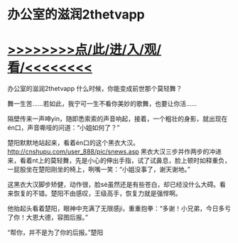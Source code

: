 # 办公室的滋润2thetvapp

# <a href="https://github.com/dangole/dfs/issues/1">>>>>>>>>点/此/进/入/观/看/<<<<<<<<</a>

办公室的滋润2thetvapp
什么时候，你能变成前世那个莫轻舞？

舞一生苦……若如此，我宁可一生不看你美妙的歌舞，也要让你活……

隔壁传来一声呻yin，随即悉索索的声音响起，接着，一个粗壮的身影，就出现在én口，声音嘶哑的问道：“小姐如何了？”

楚阳默默地站起来，看着én口的这个黑衣大汉。
http://cnshupu.com/user_888/pic/snews.asp
黑衣大汉三步并作两步的冲进来，看着nt上的莫轻舞，先是小心的伸出手指，试了试鼻息，脸上顿时如释重负，一屁股坐在楚阳刚坐的椅上，咧嘴一笑：“小姐没事了，谢天谢地。”

这黑衣大汉脚步矫健，动作很，脸sè虽然还是有些苍白，却已经没什么大碍。看来恢复的不错。楚阳不由感叹，王级高手，恢复力就是强悍啊。

他抬起头看着楚阳，眼神中充满了无限感ji，重重抱拳：“多谢！小兄弟，今日多亏了你！大恩大德，容图后报。”

“帮你，并不是为了你的后报。”楚阳
